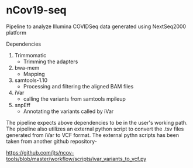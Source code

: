 # nCov19-seq

Pipeline to analyze Illumina COVIDSeq data generated using NextSeq2000 platform

Dependencies

1. Trimmomatic
   - Trimming the adapters 
2. bwa-mem
   - Mapping 
3. samtools-1.10
   - Processing and filtering the aligned BAM files
4. iVar
   - calling the variants from samtools mpileup
5. snpEff
   - Annotating the variants called by iVar

The pipeline expects above dependencies to be in the user's working path. The pipeline also utilizes an external python script to convert the .tsv files generated from iVar to VCF format. The external pythn scripts has been taken from another github repository-

https://github.com/jts/ncov-tools/blob/master/workflow/scripts/ivar_variants_to_vcf.py



